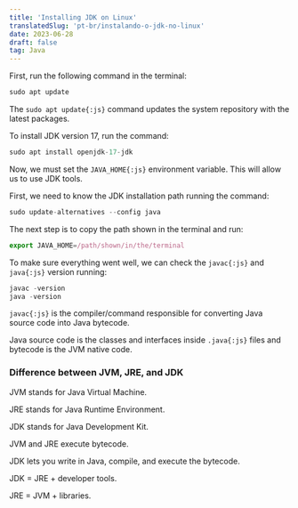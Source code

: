 ```yaml
---
title: 'Installing JDK on Linux'
translatedSlug: 'pt-br/instalando-o-jdk-no-linux'
date: 2023-06-28
draft: false
tag: Java
---
```


First, run the following command in the terminal:

```js
sudo apt update
```

The `sudo apt update{:js}` command updates the system repository with the latest packages.

To install JDK version 17, run the command:

```js
sudo apt install openjdk-17-jdk
```

Now, we must set the `JAVA_HOME{:js}` environment variable. This will allow us to use JDK tools.

First, we need to know the JDK installation path running the command:

```js
sudo update-alternatives --config java
```

The next step is to copy the path shown in the terminal and run:

```js
export JAVA_HOME=/path/shown/in/the/terminal
```

To make sure everything went well, we can check the `javac{:js}` and `java{:js}` version running:

```js
javac -version
java -version
```

`javac{:js}` is the compiler/command responsible for converting Java source code into Java bytecode.

Java source code is the classes and interfaces inside `.java{:js}` files and bytecode is the JVM native code.

### Difference between JVM, JRE, and JDK

JVM stands for Java Virtual Machine.

JRE stands for Java Runtime Environment.

JDK stands for Java Development Kit.

JVM and JRE execute bytecode.

JDK lets you write in Java, compile, and execute the bytecode.

JDK = JRE + developer tools.

JRE = JVM + libraries.
